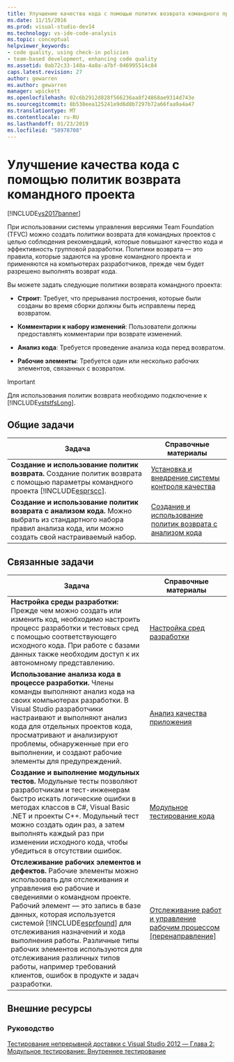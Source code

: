 ```yaml
---
title: Улучшение качества кода с помощью политик возврата командного проекта | Документация Майкрософт
ms.date: 11/15/2016
ms.prod: visual-studio-dev14
ms.technology: vs-ide-code-analysis
ms.topic: conceptual
helpviewer_keywords:
- code quality, using check-in policies
- team-based development, enhancing code quality
ms.assetid: 0ab72c33-148a-4a8a-a7bf-046995514c84
caps.latest.revision: 27
author: gewarren
ms.author: gewarren
manager: wpickett
ms.openlocfilehash: 02c6b2912d828f566236aa8f24868ae9314d743e
ms.sourcegitcommit: 8b538eea125241e9d6d8b7297b72a66faa9a4a47
ms.translationtype: MT
ms.contentlocale: ru-RU
ms.lasthandoff: 01/23/2019
ms.locfileid: "58978708"
---
```

# <a name="enhancing-code-quality-with-team-project-check-in-policies"></a>Улучшение качества кода с помощью политик возврата командного проекта
[!INCLUDE[vs2017banner](../includes/vs2017banner.md)]

При использовании системы управления версиями Team Foundation (TFVC) можно создать политики возврата для командных проектов с целью соблюдения рекомендаций, которые повышают качество кода и эффективность групповой разработки. Политики возврата — это правила, которые задаются на уровне командного проекта и применяются на компьютерах разработчиков, прежде чем будет разрешено выполнять возврат кода.  
  
 Вы можете задать следующие политики возврата командного проекта:  
  
-   **Строит**: Требует, что прерывания построения, которые были созданы во время сборки должны быть исправлены перед возвратом.  
  
-   **Комментарии к набору изменений**: Пользователи должны предоставлять комментарии при возврате изменений.  
  
-   **Анализ кода**: Требуется проведение анализа кода перед возвратом.  
  
-   **Рабочие элементы**: Требуется один или несколько рабочих элементов, связанных с возвратом.  
  
> [!IMPORTANT]
>  Для использования политик возврата необходимо подключение к [!INCLUDE[vststfsLong](../includes/vststfslong-md.md)].  
  
## <a name="common-tasks"></a>Общие задачи  
  
|Задача|Справочные материалы|  
|----------|------------------------|  
|**Создание и использование политик возврата.** Создание политик возврата с помощью параметры командного проекта [!INCLUDE[esprscc](../includes/esprscc-md.md)].|[Установка и внедрение системы контроля качества](http://msdn.microsoft.com/library/bdc5666e-6cf0-45b2-a0a1-133c3f61e852)|  
|**Создание и использование политик возврата с анализом кода.** Можно выбрать из стандартного набора правил анализа кода, или можно создать свой настраиваемый набор.|[Создание и использование политик возврата с анализом кода](../code-quality/creating-and-using-code-analysis-check-in-policies.md)|  
  
## <a name="related-tasks"></a>Связанные задачи  
  
|Задача|Справочные материалы|  
|----------|------------------------|  
|**Настройка среды разработки:** Прежде чем можно создать или изменить код, необходимо настроить процесс разработки и тестовых сред с помощью соответствующего исходного кода. При работе с базами данных также необходим доступ к их автономному представлению.|[Настройка сред разработки](http://msdn.microsoft.com/7b686610-d379-4ca0-9608-73ef0e576e3a)|  
|**Использование анализа кода в процессе разработки.** Члены команды выполняют анализ кода на своих компьютерах разработки. В Visual Studio разработчики настраивают и выполняют анализ кода для отдельных проектов кода, просматривают и анализируют проблемы, обнаруженные при его выполнении, и создают рабочие элементы для предупреждений.|[Анализ качества приложения](../code-quality/analyzing-application-quality-by-using-code-analysis-tools.md)|  
|**Создание и выполнение модульных тестов.** Модульные тесты позволяют разработчикам и тест-инженерам быстро искать логические ошибки в методах классов в C#, Visual Basic .NET и проекты C++. Модульный тест можно создать один раз, а затем выполнять каждый раз при изменении исходного кода, чтобы убедиться в отсутствии ошибок.|[Модульное тестирование кода](../test/unit-test-your-code.md)|  
|**Отслеживание рабочих элементов и дефектов.** Рабочие элементы можно использовать для отслеживания и управления ею рабочие и сведениями о командном проекте. Рабочий элемент — это запись в базе данных, которая используется системой [!INCLUDE[esprfound](../includes/esprfound-md.md)] для отслеживания назначений и хода выполнения работы. Различные типы рабочих элементов используются для отслеживания различных типов работы, например требований клиентов, ошибок в продукте и задач разработки.|[Отслеживание работ и управление рабочим процессом &#91;перенаправление&#93;](http://msdn.microsoft.com/d2d8637d-0ef8-4ca3-874e-a04713344032)|  
  
## <a name="external-resources"></a>Внешние ресурсы  
  
### <a name="guidance"></a>Руководство  
 [Тестирование непрерывной доставки с Visual Studio 2012 — Глава 2: Модульное тестирование: Внутреннее тестирование](http://go.microsoft.com/fwlink/?LinkID=255188)
